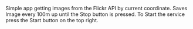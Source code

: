 Simple app getting images from the Flickr API by current coordinate.
Saves Image every 100m up until the Stop button is pressed.
To Start the service press the Start button on the top right.
